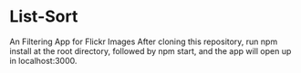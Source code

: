 # List-Sort
An Filtering App for Flickr Images
After cloning this repository, run npm install at the root directory, followed by npm start, and the app will open up in localhost:3000.
